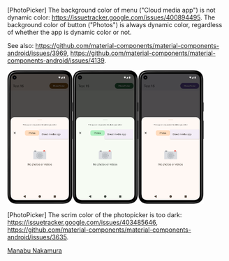 [PhotoPicker] The background color of menu ("Cloud media app") is not dynamic color: https://issuetracker.google.com/issues/400894495. The background color of button ("Photos") is always dynamic color, regardless of whether the app is dynamic color or not.

See also: https://github.com/material-components/material-components-android/issues/3969,
https://github.com/material-components/material-components-android/issues/4139.

<img src="2025-03-05-1.png" width="150"><img src="2025-03-05-2.png" width="150"><img src="2025-03-05-3.png" width="150">

[PhotoPicker] The scrim color of the photopicker is too dark: https://issuetracker.google.com/issues/403485646, https://github.com/material-components/material-components-android/issues/3635.

[Manabu Nakamura](https://github.com/manabu-nakamura)